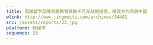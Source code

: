 ```yaml
---
title: 高端留学品牌易美教育获数千万元战略投资，投资方为易居中国
wlink: http://www.jingmeiti.com/archives/34401
src: /assets/reports/23.jpg
platform: 鲸媒体
sequence: 23
---
```

